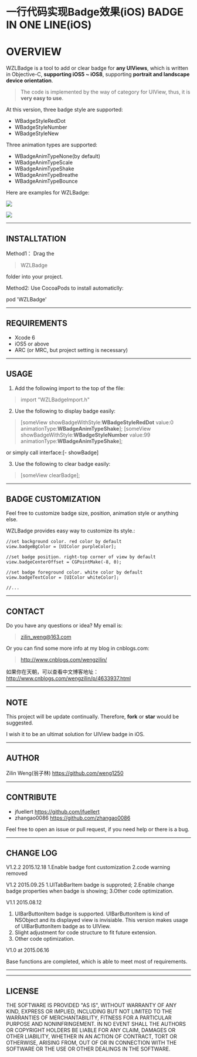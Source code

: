 一行代码实现Badge效果(iOS)
BADGE IN ONE LINE(iOS)
===================
OVERVIEW
===================
WZLBadge is a tool to add or clear badge for **any UIViews**, which is written in Objective-C, **supporting iOS5 ~ iOS8**, supporting **portrait and landscape device orientation**.

> The code is implemented by the way of category for UIView, thus, 
it is **very easy to use**.

At this version, three badge style are supported:

 - WBadgeStyleRedDot
 - WBadgeStyleNumber
 - WBadgeStyleNew

Three animation types are supported:

 - WBadgeAnimTypeNone(by default)
 - WBadgeAnimTypeScale
 - WBadgeAnimTypeShake
 - WBadgeAnimTypeBreathe
 - WBadgeAnimTypeBounce
 

Here are examples for WZLBadge:

![](http://chuantu.biz/t2/22/1450054496x1822613157.gif)

![](http://chuantu.biz/t2/22/1450054525x-1376436645.gif)

----------


INSTALLTATION
-------------
Method1：
Drag the 
> WZLBadge

 folder into your project.

Method2:
Use CocoaPods to install automaticlly:

pod 'WZLBadge'

----------

REQUIREMENTS
-------------------

 - Xcode 6
 - iOS5 or above
 - ARC (or MRC, but project setting is necessary)

----------


USAGE
-------------

 1. Add the following import to the top of the file:
> import "WZLBadgeImport.h"

 2. Use the following to display badge easily:

> [someView showBadgeWithStyle:**WBadgeStyleRedDot** value:0 animationType:**WBadgeAnimTypeShake**];
> [someView showBadgeWithStyle:**WBadgeStyleNumber** value:99 animationType:**WBadgeAnimTypeShake**];

or simply call interface:[- showBadge]
 
3. Use the following to clear badge easily:
 

> [someView clearBadge];


----------


BADGE CUSTOMIZATION
--------------------
Feel free to customize badge size, position, animation style or anything else.

WZLBadge provides easy way to customize its style.:

    //set background color. red color by default
    view.badgeBgColor = [UIColor purpleColor];
    
    //set badge position. right-top corner of view by default
    view.badgeCenterOffset = CGPointMake(-8, 0);

	//set badge foreground color. white color by default
	view.badgeTextColor = [UIColor whiteColor];

	//...

----------
CONTACT
--------------------
Do you have any questions or idea? My email is: 

> zilin_weng@163.com

 Or you can find some more info at my blog in cnblogs.com:
 
> http://www.cnblogs.com/wengzilin/

如果你在天朝，可以查看中文博客地址：
http://www.cnblogs.com/wengzilin/p/4633937.html

----------
NOTE
--------------------
This project will be update continually. Therefore, **fork** or **star** would be suggested.

I wish it to be an ultimat solution for UIView badge in iOS.

----------
AUTHOR
--------------------
Zilin Weng(翁子林) https://github.com/weng1250


----------
CONTRIBUTE
--------------------
 - jfuellert https://github.com/jfuellert
 - zhangao0086 https://github.com/zhangao0086

Feel free to open an issue or pull request, if you need help or there is a bug.

----------
CHANGE LOG
--------------------
V1.2.2  2015.12.18
 1.Enable badge font customization
 2.code warning removed

V1.2  2015.09.25
 1.UITabBarItem badge is supproted;
 2.Enable change badge properties when badge is showing;
 3.Other code optimization.

V1.1  2015.08.12

 1. UIBarButtonItem badge is supported. UIBarButtonItem is kind of NSObject and its displayed view is invisiable. This version makes usage of UIBarButtonItem badge as to UIView.
 2. Slight adjustment for code structure to fit future extension.
 3. Other code optimization.



V1.0  at 2015.06.16

Base functions are completed, which is able to meet most of requirements.

----------
----------
LICENSE
--------------------
THE SOFTWARE IS PROVIDED "AS IS", WITHOUT WARRANTY OF ANY KIND, EXPRESS OR IMPLIED, INCLUDING BUT NOT LIMITED TO THE WARRANTIES OF MERCHANTABILITY, FITNESS FOR A PARTICULAR PURPOSE AND NONINFRINGEMENT. IN NO EVENT SHALL THE AUTHORS OR COPYRIGHT HOLDERS BE LIABLE FOR ANY CLAIM, DAMAGES OR OTHER LIABILITY, WHETHER IN AN ACTION OF CONTRACT, TORT OR OTHERWISE, ARISING FROM, OUT OF OR IN CONNECTION WITH THE SOFTWARE OR THE USE OR OTHER DEALINGS IN THE SOFTWARE.
